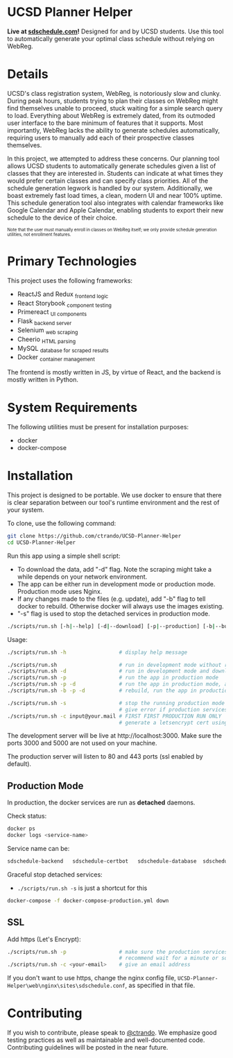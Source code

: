 # UCSD Planner Helper
 
**Live at [sdschedule.com](https://sdschedule.com)!** Designed for and by UCSD students. Use this tool to automatically generate
your optimal class schedule without relying on WebReg.

# Details 

UCSD's class registration system, WebReg, is notoriously slow and clunky. 
During peak hours, students trying to plan their classes on WebReg might find
themselves unable to proceed, stuck waiting for a simple search query to load.
Everything about WebReg is extremely dated, from its outmoded user interface
to the bare minimum of features that it supports. Most importantly, WebReg
lacks the ability to generate schedules automatically, requiring users to
manually add each of their prospective classes themselves.

In this project, we attempted to address these concerns. Our planning tool 
allows UCSD students to automatically generate schedules given a list of classes
that they are interested in. Students can indicate at what times they would 
prefer certain classes and can specify class priorities. All of the 
schedule generation legwork is handled by our system. Additionally, we boast
extremely fast load times, a clean, modern UI and near 100% uptime. This 
schedule generation tool also integrates with calendar frameworks like
Google Calendar and Apple Calendar, enabling students to export their new
schedule to the device of their choice.

<sub><sup>Note that the user must manually enroll in classes on WebReg itself; 
we only provide schedule generation utilities, not enrollment features.</sup></sub>

# Primary Technologies

This project uses the following frameworks:

* ReactJS and Redux <sub>frontend logic</sub>
* React Storybook <sub>component testing</sub>
* Primereact <sub>UI components</sub>
* Flask <sub>backend server</sub>
* Selenium <sub>web scraping</sub>
* Cheerio <sub>HTML parsing</sub>
* MySQL <sub>database for scraped results</sub>
* Docker <sub>container management</sub>

The frontend is mostly written in JS, by virtue of React, and the backend is
mostly written in Python. 

# System Requirements

The following utilities must be present for installation purposes: 

* docker
* docker-compose

# Installation

This project is designed to be portable. We use docker to ensure that there is
clear separation between our tool's runtime environment and the
rest of your system.

To clone, use the following command:

```bash
git clone https://github.com/ctrando/UCSD-Planner-Helper
cd UCSD-Planner-Helper
```

Run this app using a simple shell script:

* To download the data, add "-d" flag. Note the scraping might take a while depends on your network environment.
* The app can be either run in development mode or production mode. Production mode uses Nginx.
* If any changes made to the files (e.g. update), add "-b" flag to tell docker to rebuild. Otherwise docker will always use the images existing.
* "-s" flag is used to stop the detached services in production mode.

```bash
./scripts/run.sh [-h|--help] [-d|--download] [-p|--production] [-b|--build] [-s|--stop] [-c|--cert <email>]
```

Usage:

```bash
./scripts/run.sh -h                 # display help message

./scripts/run.sh                    # run in development mode without reloading or rebuilding
./scripts/run.sh -d                 # run in development mode and download the data
./scripts/run.sh -p                 # run the app in production mode
./scripts/run.sh -p -d              # run the app in production mode, and download data
./scripts/run.sh -b -p -d           # rebuild, run the app in production mode, and download data

./scripts/run.sh -s                 # stop the running production mode services
                                    # give error if production services not started properly
./scripts/run.sh -c input@your.mail # FIRST FIRST PRODUCTION RUN ONLY
                                    # generate a letsencrypt cert using given email
```

The development server will be live at http://localhost:3000. Make sure the ports 3000 and 5000 
are not used on your machine.

The production server will listen to 80 and 443 ports (ssl enabled by default).

## Production Mode

In production, the docker services are run as **detached** daemons.

Check status:

```bash
docker ps
docker logs <service-name>
```

Service name can be:

```bash
sdschedule-backend   sdschedule-certbot   sdschedule-database  sdschedule-frontend  sdschedule-web
```

Graceful stop detached services:

* `./scripts/run.sh -s` is just a shortcut for this

```bash
docker-compose -f docker-compose-production.yml down
```

## SSL

Add https (Let's Encrypt):

```bash
./scripts/run.sh -p                 # make sure the production services are up
                                    # recommend wait for a minute or so
./scripts/run.sh -c <your-email>    # give an email address
```

If you don't want to use https,
change the nginx config file, `UCSD-Planner-Helper\web\nginx\sites\sdschedule.conf`,
as specified in that file.

# Contributing

If you wish to contribute, please speak to [@ctrando](https://github.com/ctrando). 
We emphasize good testing practices as well as maintainable and well-documented code.
Contributing guidelines will be posted in the near future.
